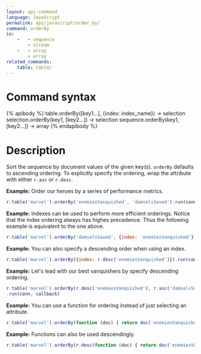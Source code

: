 ```yaml
---
layout: api-command
language: JavaScript
permalink: api/javascript/order_by/
command: orderBy
io:
    -   - sequence
        - stream
    -   - array
        - array
related_commands:
    table: table/
---
```


# Command syntax #

{% apibody %}
table.orderBy([key1...], {index: index_name}) -> selection<stream>
selection.orderBy(key1, [key2...]) -> selection<array>
sequence.orderBy(key1, [key2...]) -> array
{% endapibody %}

# Description #

Sort the sequence by document values of the given key(s). `orderBy` defaults to ascending
ordering. To explicitly specify the ordering, wrap the attribute with either `r.asc` or
`r.desc`.

__Example:__ Order our heroes by a series of performance metrics.

```js
r.table('marvel').orderBy('enemiesVanquished', 'damselsSaved').run(conn, callback)
```

__Example:__ Indexes can be used to perform more efficient orderings. Notice that the index ordering always has highes precedence. Thus the following example is equivalent to the one above.

```js
r.table('marvel').orderBy('damselsSaved', {index: 'enemiesVanquished'}).run(conn, callback)
```

__Example:__ You can also specify a descending order when using an index.

```js
r.table('marvel').orderBy({index: r.desc('enemiesVanquished')}).run(conn, callback)
```

__Example:__ Let's lead with our best vanquishers by specify descending ordering.

```js
r.table('marvel').orderBy(r.desc('enemiesVanquished'), r.asc('damselsSaved'))
.run(conn, callback)
```

__Example:__ You can use a function for ordering instead of just selecting an attribute.

```js
r.table('marvel').orderBy(function (doc) { return doc('enemiesVanquished') + doc('damselsSaved'); }).run(conn, callback)
```

__Example:__ Functions can also be used descendingly.

```js
r.table('marvel').orderBy(r.desc(function (doc) { return doc('enemiesVanquished') + doc('damselsSaved'); })).run(conn, callback)
```

